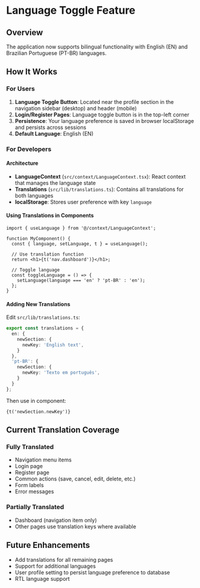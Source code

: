 # Language Toggle Feature

## Overview
The application now supports bilingual functionality with English (EN) and Brazilian Portuguese (PT-BR) languages.

## How It Works

### For Users
1. **Language Toggle Button**: Located near the profile section in the navigation sidebar (desktop) and header (mobile)
2. **Login/Register Pages**: Language toggle button is in the top-left corner
3. **Persistence**: Your language preference is saved in browser localStorage and persists across sessions
4. **Default Language**: English (EN)

### For Developers

#### Architecture
- **LanguageContext** (`src/context/LanguageContext.tsx`): React context that manages the language state
- **Translations** (`src/lib/translations.ts`): Contains all translations for both languages
- **localStorage**: Stores user preference with key `language`

#### Using Translations in Components

```tsx
import { useLanguage } from '@/context/LanguageContext';

function MyComponent() {
  const { language, setLanguage, t } = useLanguage();
  
  // Use translation function
  return <h1>{t('nav.dashboard')}</h1>;
  
  // Toggle language
  const toggleLanguage = () => {
    setLanguage(language === 'en' ? 'pt-BR' : 'en');
  };
}
```

#### Adding New Translations

Edit `src/lib/translations.ts`:

```typescript
export const translations = {
  en: {
    newSection: {
      newKey: 'English text',
    }
  },
  'pt-BR': {
    newSection: {
      newKey: 'Texto em português',
    }
  }
};
```

Then use in component:
```tsx
{t('newSection.newKey')}
```

## Current Translation Coverage

### Fully Translated
- Navigation menu items
- Login page
- Register page
- Common actions (save, cancel, edit, delete, etc.)
- Form labels
- Error messages

### Partially Translated
- Dashboard (navigation item only)
- Other pages use translation keys where available

## Future Enhancements
- Add translations for all remaining pages
- Support for additional languages
- User profile setting to persist language preference to database
- RTL language support
